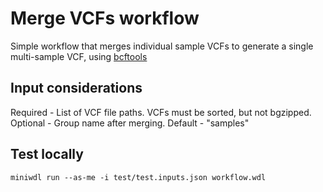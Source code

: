 # Merge VCFs workflow
Simple workflow that merges individual sample VCFs to generate a single multi-sample VCF, using [bcftools](https://github.com/samtools/bcftools)

## Input considerations
Required - List of VCF file paths. VCFs must be sorted, but not bgzipped. <br>
Optional - Group name after merging. Default - "samples"

## Test locally
```
miniwdl run --as-me -i test/test.inputs.json workflow.wdl
```
